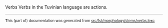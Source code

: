 Verbs
Verbs in the Tuvinian language are actions.

* * *

<small>This (part of) documentation was generated from [src/fst/morphology/stems/verbs.lexc](https://github.com/giellalt/lang-tyv/blob/main/src/fst/morphology/stems/verbs.lexc)</small>
